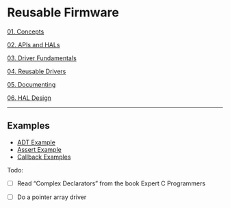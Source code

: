 # Reusable Firmware

[01. Concepts](notes/01_concepts.md)

[02. APIs and HALs](notes/02_apis_and_hals.md)

[03. Driver Fundamentals](notes/03_driver_fundamentals.md)

[04. Reusable Drivers](notes/04_reusable_drivers.md)

[05. Documenting](notes/05_documenting.md)

[06. HAL Design](notes/06_hal_design.md)

---

## Examples

- [ADT Example](ADT/)
- [Assert Example](assert/)
- [Callback Examples](callback/)

Todo:

- [ ] Read “Complex Declarators” from the book Expert C Programmers

- [ ] Do a pointer array driver